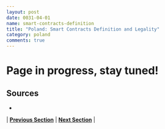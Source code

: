 ```yaml
---
layout: post
date: 0031-04-01
name: smart-contracts-definition
title: "Poland: Smart Contracts Definition and Legality"
category: poland
comments: true
---
```

# Page in progress, stay tuned!

Sources
-- 
- 


| **[Previous Section]( https://neo-project.github.io/global-blockchain-compliance-hub//poland/poland-final-liability.html)** | **[Next Section]( https://neo-project.github.io/global-blockchain-compliance-hub//poland/poland-dispute-resolution.html)** |
